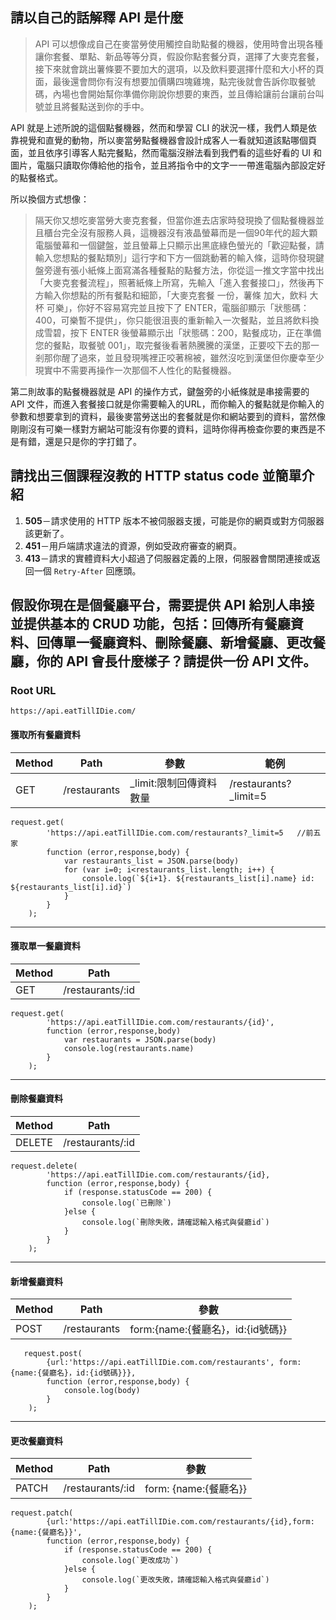 ## 請以自己的話解釋 API 是什麼

> API 可以想像成自己在麥當勞使用觸控自助點餐的機器，使用時會出現各種讓你套餐、單點、新品等等分頁，假設你點套餐分頁，選擇了大麥克套餐，接下來就會跳出薯條要不要加大的選項，以及飲料要選擇什麼和大小杯的頁面，最後還會問你有沒有想要加價購四塊雞塊，點完後就會告訴你取餐號碼，內場也會開始幫你準備你剛說你想要的東西，並且傳給讓前台讓前台叫號並且將餐點送到你的手中。

API 就是上述所說的這個點餐機器，然而和學習 CLI 的狀況一樣，我們人類是依靠視覺和直覺的動物，所以麥當勞點餐機器會設計成客人一看就知道該點哪個頁面，並且依序引導客人點完餐點，然而電腦沒辦法看到我們看的這些好看的 UI 和圖片，電腦只讀取你傳給他的指令，並且將指令中的文字一一帶進電腦內部設定好的點餐格式。

所以換個方式想像：

> 隔天你又想吃麥當勞大麥克套餐，但當你進去店家時發現換了個點餐機器並且櫃台完全沒有服務人員，這機器沒有液晶螢幕而是一個90年代的超大顆電腦螢幕和一個鍵盤，並且螢幕上只顯示出黑底綠色螢光的「歡迎點餐，請輸入您想點的餐點類別」這行字和下方一個跳動著的輸入條，這時你發現鍵盤旁邊有張小紙條上面寫滿各種餐點的點餐方法，你從這一推文字當中找出「大麥克套餐流程」，照著紙條上所寫，先輸入「進入套餐接口」，然後再下方輸入你想點的所有餐點和細節，「大麥克套餐 一份，薯條 加大，飲料 大杯 可樂」，你好不容易寫完並且按下了 ENTER，電腦卻顯示「狀態碼：400，可樂暫不提供」，你只能很沮喪的重新輸入一次餐點，並且將飲料換成雪碧，按下 ENTER 後螢幕顯示出「狀態碼：200，點餐成功，正在準備您的餐點，取餐號 001」，取完餐後看著熱騰騰的漢堡，正要咬下去的那一剎那你醒了過來，並且發現嘴裡正咬著棉被，雖然沒吃到漢堡但你慶幸至少現實中不需要再操作一次那個不人性化的點餐機器。

第二則故事的點餐機器就是 API 的操作方式，鍵盤旁的小紙條就是串接需要的 API 文件，而進入套餐接口就是你需要輸入的URL，而你輸入的餐點就是你輸入的參數和想要拿到的資料，最後麥當勞送出的套餐就是你和網站要到的資料，當然像剛剛沒有可樂一樣對方網站可能沒有你要的資料，這時你得再檢查你要的東西是不是有錯，還是只是你的字打錯了。



## 請找出三個課程沒教的 HTTP status code 並簡單介紹

1. **505**－請求使用的 HTTP 版本不被伺服器支援，可能是你的網頁或對方伺服器該更新了。
2. **451**－用戶端請求違法的資源，例如受政府審查的網頁。
3. **413**－請求的實體資料大小超過了伺服器定義的上限，伺服器會關閉連接或返回一個 `Retry-After` 回應頭。



## 假設你現在是個餐廳平台，需要提供 API 給別人串接並提供基本的 CRUD 功能，包括：回傳所有餐廳資料、回傳單一餐廳資料、刪除餐廳、新增餐廳、更改餐廳，你的 API 會長什麼樣子？請提供一份 API 文件。

### Root URL

```
https://api.eatTillIDie.com/
```

#### 獲取所有餐廳資料

| Method | Path         | 參數                    | 範例                  |
| ------ | ------------ | ----------------------- | --------------------- |
| GET    | /restaurants | _limit:限制回傳資料數量 | /restaurants?_limit=5 |

``` 
request.get(
        'https://api.eatTillIDie.com.com/restaurants?_limit=5	//前五家
        function (error,response,body) {
            var restaurants_list = JSON.parse(body) 
            for (var i=0; i<restaurants_list.length; i++) {
                console.log(`${i+1}. ${restaurants_list[i].name} id: ${restaurants_list[i].id}`)
            }
        }
    );
```



------

#### 獲取單一餐廳資料

| Method | Path             |
| ------ | ---------------- |
| GET    | /restaurants/:id |

```
request.get(
        'https://api.eatTillIDie.com.com/restaurants/{id}',
        function (error,response,body)
            var restaurants = JSON.parse(body) 
            console.log(restaurants.name)
        }
    );
```



------

#### 刪除餐廳資料

| Method | Path             |
| ------ | ---------------- |
| DELETE | /restaurants/:id |

```
request.delete(
        'https://api.eatTillIDie.com.com/restaurants/{id},
        function (error,response,body) {
            if (response.statusCode == 200) {
                console.log(`已刪除`)
            }else {
                console.log(`刪除失敗，請確認輸入格式與餐廳id`)
            }
        }
    );
```



------

#### 新增餐廳資料

| Method | Path         | 參數                              |
| ------ | ------------ | --------------------------------- |
| POST   | /restaurants | form:{name:{餐廳名}，id:{id號碼}} |

```
   request.post(
        {url:'https://api.eatTillIDie.com.com/restaurants', form: {name:{餐廳名}，id:{id號碼}}},
        function (error,response,body) {
            console.log(body)
        }
    );
```



------

#### 更改餐廳資料

| Method | Path             | 參數                  |
| ------ | ---------------- | --------------------- |
| PATCH  | /restaurants/:id | form: {name:{餐廳名}} |

```
request.patch(
        {url:'https://api.eatTillIDie.com.com/restaurants/{id},form: {name:{餐廳名}}',
        function (error,response,body) {
            if (response.statusCode == 200) {
                console.log(`更改成功`)
            }else {
                console.log(`更改失敗，請確認輸入格式與餐廳id`)
            }
        }
    );
```

